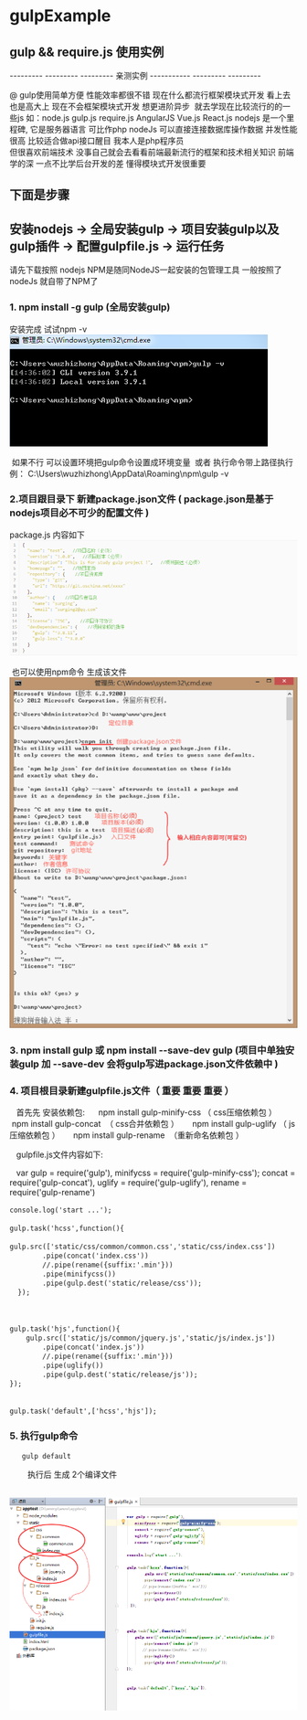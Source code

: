# gulpExample
## gulp &amp;&amp; require.js 使用实例


---------  --------- --------- 亲测实例 ----------- --------- --------- 

@  gulp使用简单方便  性能效率都很不错  现在什么都流行框架模块式开发 看上去也是高大上  现在不会框架模块式开发 想更进阶异步 
就去学现在比较流行的的一些js 如：node.js gulp.js require.js  AngularJS Vue.js  React.js   nodejs 是一个里程碑,
它是服务器语言 可比作php nodeJs 可以直接连接数据库操作数据 并发性能很高 比较适合做api接口醒目  我本人是php程序员  
但很喜欢前端技术  没事自己就会去看看前端最新流行的框架和技术相关知识  前端学的深 一点不比学后台开发的差 懂得模块式开发很重要

## 下面是步骤

## 安装nodejs -> 全局安装gulp -> 项目安装gulp以及gulp插件 -> 配置gulpfile.js -> 运行任务


请先下载按照 nodejs  NPM是随同NodeJS一起安装的包管理工具 一般按照了nodeJs 就自带了NPM了

### 1.  npm install -g gulp (全局安装gulp)
  安装完成  试试npm -v  
  ![image](https://github.com/zaizhan1990/gulpExample/blob/master/step/1.png)
  
  如果不行 可以设置环境把gulp命令设置成环境变量  或者 执行命令带上路径执行 例： C:\Users\wuzhizhong\AppData\Roaming\npm\gulp -v
  
  
  
### 2.项目跟目录下 新建package.json文件 ( package.json是基于nodejs项目必不可少的配置文件 ) 

  package.js 内容如下  
    ![image](https://github.com/zaizhan1990/gulpExample/blob/master/step/2.png)
  
  也可以使用npm命令 生成该文件
   ![image](https://github.com/zaizhan1990/gulpExample/blob/master/step/3.png)
   
   
 
### 3. npm install gulp 或 npm install --save-dev gulp (项目中单独安装gulp 加 --save-dev 会将gulp写进package.json文件依赖中 )  



### 4. 项目根目录新建gulpfile.js文件（ 重要  重要  重要 ）

    首先先 安装依赖包: 
      npm install gulp-minify-css （ css压缩依赖包 ）
      npm install gulp-concat  （ css合并依赖包 ）
      npm install gulp-uglify  （ js压缩依赖包 ）
      npm install gulp-rename  （重新命名依赖包 ）


    gulpfile.js文件内容如下:
    
    var gulp = require('gulp'),
        minifycss = require('gulp-minify-css');
        concat = require('gulp-concat'),
        uglify = require('gulp-uglify'),
        rename = require('gulp-rename')

    console.log('start ...');

    gulp.task('hcss',function(){
             gulp.src(['static/css/common/common.css','static/css/index.css'])
            .pipe(concat('index.css'))
            //.pipe(rename({suffix:'.min'}))
            .pipe(minifycss())
            .pipe(gulp.dest('static/release/css'));
      });



    gulp.task('hjs',function(){
        gulp.src(['static/js/common/jquery.js','static/js/index.js'])
            .pipe(concat('index.js'))
            //.pipe(rename({suffix:'.min'}))
            .pipe(uglify())
            .pipe(gulp.dest('static/release/js'));
    });


    gulp.task('default',['hcss','hjs']);
    
    
    
    
### 5. 执行gulp命令
       
       gulp default 
        
        执行后 生成 2个编译文件
        
        ![image](https://github.com/zaizhan1990/gulpExample/blob/master/step/4.png)
    
    
    


